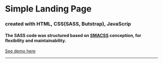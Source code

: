 # Simple Landing Page
### created with HTML, CSS(SASS, Butstrap), JavaScrip
#### The SASS code was structured based on [SMACSS](https://smacss.com/) conception, for flexibility and maintainability.
[See demo here](https://anatol06.github.io/simple-landing-page/)
***



